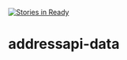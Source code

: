 [![Stories in Ready](https://badge.waffle.io/codeforkansascity/addressapi-data.png?label=ready&title=Ready)](https://waffle.io/codeforkansascity/addressapi-data)
# addressapi-data